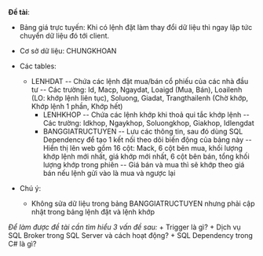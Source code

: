 **Đề tài**:
- Bảng giá trực tuyến: Khi có lệnh đặt làm thay đổi dữ liệu thì ngay lập tức
chuyển dữ liệu đó tới client.

- Cơ sở dữ liệu: CHUNGKHOAN
- Các tables:
  + LENHDAT
	  -- Chứa các lệnh đặt mua/bán cổ phiếu của các nhà đầu tư
		-- Các trường: Id, Macp, Ngaydat, Loaigd (Mua, Bán), Loailenh (LO: khớp lệnh liên tục), Soluong, Giadat, Trangthailenh (Chờ khớp, Khớp lệnh 1 phần, Khớp hết)
	+ LENHKHOP
		-- Chứa các lệnh khớp khi thoả qui tắc khớp lệnh
		-- Các trường: Idkhop, Ngaykhop, Soluongkhop, Giakhop, Idlengdat
	+ BANGGIATRUCTUYEN
		-- Lưu các thông tin, sau đó dùng SQL Dependency để tạo 1 kết nối theo dõi biến động của bảng này
		-- Hiển thị lên web gồm 16 cột: Mack, 6 cột bên mua, khối lượng khớp lệnh mới nhất, giá khớp mới nhất, 6 cột bên bán, tổng khối lượng khớp trong phiên
		-- Giá bán và mua thì sẽ khớp theo giá bán nếu lệnh gửi vào là mua và ngược lại
- Chú ý:
	+ Không sửa dữ liệu trong bảng BANGGIATRUCTUYEN nhưng phải cập nhật trong bảng lệnh đặt và lệnh khớp

_Để làm được đề tài cần tìm hiểu 3 vấn đề sau:_
	+ Trigger là gì?
	+ Dịch vụ SQL Broker trong SQL Server và cách hoạt động?
	+ SQL Dependency trong C# là gì?





